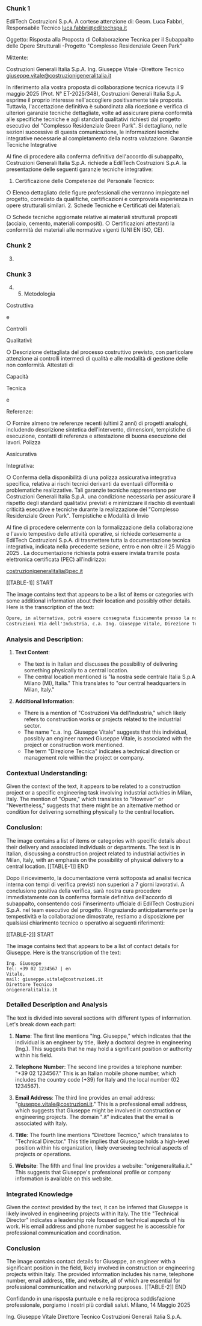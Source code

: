 ### Chunk 1

EdilTech Costruzioni S.p.A. A cortese attenzione di: Geom. Luca Fabbri, Responsabile Tecnico luca.fabbri@ediltechspa.it

Oggetto: Risposta alla Proposta di Collaborazione Tecnica per il Subappalto delle Opere Strutturali -Progetto "Complesso Residenziale Green Park"

Mittente:

Costruzioni Generali Italia S.p.A. Ing. Giuseppe Vitale -Direttore Tecnico giuseppe.vitale@costruzionigeneralitalia.it

In riferimento alla vostra proposta di collaborazione tecnica ricevuta il 9 maggio 2025 (Prot. N° ET-2025/348), Costruzioni Generali Italia S.p.A. esprime il proprio interesse nell'accogliere positivamente tale proposta. Tuttavia, l'accettazione definitiva è subordinata alla ricezione e verifica di ulteriori garanzie tecniche  dettagliate,  volte  ad  assicurare  piena  conformità  alle  specifiche  tecniche  e  agli standard qualitativi richiesti dal progetto esecutivo del "Complesso Residenziale Green Park". Si  dettagliano,  nelle  sezioni  successive  di  questa  comunicazione,  le  informazioni  tecniche integrative necessarie al completamento della nostra valutazione. Garanzie Tecniche Integrative

Al fine di procedere alla conferma definitiva dell'accordo di subappalto, Costruzioni Generali Italia S.p.A. richiede a EdilTech Costruzioni S.p.A. la presentazione delle seguenti garanzie tecniche integrative:

1. Certificazione delle Competenze del Personale Tecnico:

○ Elenco  dettagliato  delle  figure  professionali  che  verranno  impiegate  nel progetto,  corredato  da  qualifiche,  certificazioni  e  comprovata  esperienza  in opere strutturali similari. 2. Schede Tecniche e Certificati dei Materiali:

○ Schede tecniche aggiornate relative  ai materiali  strutturali  proposti  (acciaio, cemento, materiali compositi). ○ Certificazioni attestanti la conformità dei materiali alle normative vigenti (UNI EN ISO, CE).

### Chunk 2

3.

### Chunk 3

4. 5. Metodologia

Costruttiva

e

Controlli

Qualitativi:

○ Descrizione  dettagliata  del  processo  costruttivo  previsto,  con  particolare attenzione ai controlli intermedi di qualità e alle modalità di gestione delle non conformità. Attestati di

Capacità

Tecnica

e

Referenze:

○ Fornire  almeno  tre  referenze  recenti  (ultimi  2  anni)  di  progetti  analoghi, includendo  descrizione  sintetica  dell'intervento,  dimensioni,  tempistiche  di esecuzione, contatti di referenza e attestazione di buona esecuzione dei lavori. Polizza

Assicurativa

Integrativa:

○ Conferma della disponibilità di una polizza assicurativa integrativa specifica, relativa  ai  rischi  tecnici  derivanti  da  eventuali  difformità  o  problematiche realizzative. Tali garanzie tecniche rappresentano per Costruzioni Generali Italia S.p.A. una condizione necessaria per assicurare il rispetto degli standard qualitativi previsti e minimizzare il rischio di eventuali criticità esecutive e tecniche durante la realizzazione del "Complesso Residenziale Green Park". Tempistiche e Modalità di Invio

Al  fine  di  procedere  celermente  con  la  formalizzazione  della  collaborazione  e  l'avvio tempestivo delle attività operative, si richiede cortesemente a EdilTech Costruzioni S.p.A. di trasmettere tutta la documentazione tecnica integrativa, indicata nella precedente sezione, entro e non oltre il 25 Maggio 2025 . La documentazione richiesta potrà essere inviata tramite posta elettronica certificata (PEC) all'indirizzo:

costruzionigeneralitalia@pec.it

[[TABLE-1]] START

The image contains text that appears to be a list of items or categories with some additional information about their location and possibly other details. Here is the transcription of the text:

```markdown
Opure, in alternativa, potrà essere consegnata fisicamente presso la nostra sede centrale Italia S.p.A Milano (MI), Italia
Costruzioni Via dell'Industria, c.a. Ing. Giuseppe Vitale, Direzione Tecnica
```

### Analysis and Description:

1. **Text Content**:
   - The text is in Italian and discusses the possibility of delivering something physically to a central location.
   - The central location mentioned is "la nostra sede centrale Italia S.p.A Milano (MI), Italia." This translates to "our central headquarters in Milan, Italy."

2. **Additional Information**:
   - There is a mention of "Costruzioni Via dell'Industria," which likely refers to construction works or projects related to the industrial sector.
   - The name "c.a. Ing. Giuseppe Vitale" suggests that this individual, possibly an engineer named Giuseppe Vitale, is associated with the project or construction work mentioned.
   - The term "Direzione Tecnica" indicates a technical direction or management role within the project or company.

### Contextual Understanding:

Given the context of the text, it appears to be related to a construction project or a specific engineering task involving industrial activities in Milan, Italy. The mention of "Opure," which translates to "However" or "Nevertheless," suggests that there might be an alternative method or condition for delivering something physically to the central location.

### Conclusion:

The image contains a list of items or categories with specific details about their delivery and associated individuals or departments. The text is in Italian, discussing a construction project related to industrial activities in Milan, Italy, with an emphasis on the possibility of physical delivery to a central location.
[[TABLE-1]] END

Dopo il ricevimento, la documentazione verrà sottoposta ad analisi tecnica interna con tempi di verifica previsti non superiori a 7 giorni lavorativi. A conclusione positiva della verifica, sarà nostra  cura  procedere  immediatamente  con  la  conferma  formale  definitiva  dell'accordo  di subappalto, consentendo così l'inserimento ufficiale di EdilTech Costruzioni S.p.A. nel team esecutivo del progetto. Ringraziando anticipatamente per la tempestività e la collaborazione dimostrate, restiamo a disposizione per qualsiasi chiarimento tecnico o operativo ai seguenti riferimenti:

[[TABLE-2]] START

The image contains text that appears to be a list of contact details for Giuseppe. Here is the transcription of the text:

```
Ing. Giuseppe
Tel: +39 02 1234567 | en
Vitale,
mail: giuseppe.vitale@costruzioni.it
Direttore Tecnico
onigeneralitalia.it
```

### Detailed Description and Analysis

The text is divided into several sections with different types of information. Let's break down each part:

1. **Name**: The first line mentions "Ing. Giuseppe," which indicates that the individual is an engineer by title, likely a doctoral degree in engineering (Ing.). This suggests that he may hold a significant position or authority within his field.

2. **Telephone Number**: The second line provides a telephone number: "+39 02 1234567." This is an Italian mobile phone number, which includes the country code (+39) for Italy and the local number (02 1234567).

3. **Email Address**: The third line provides an email address: "giuseppe.vitale@costruzioni.it." This is a professional email address, which suggests that Giuseppe might be involved in construction or engineering projects. The domain ".it" indicates that the email is associated with Italy.

4. **Title**: The fourth line mentions "Direttore Tecnico," which translates to "Technical Director." This title implies that Giuseppe holds a high-level position within his organization, likely overseeing technical aspects of projects or operations.

5. **Website**: The fifth and final line provides a website: "onigeneralitalia.it." This suggests that Giuseppe's professional profile or company information is available on this website.

### Integrated Knowledge

Given the context provided by the text, it can be inferred that Giuseppe is likely involved in engineering projects within Italy. The title "Technical Director" indicates a leadership role focused on technical aspects of his work. His email address and phone number suggest he is accessible for professional communication and coordination.

### Conclusion

The image contains contact details for Giuseppe, an engineer with a significant position in the field, likely involved in construction or engineering projects within Italy. The provided information includes his name, telephone number, email address, title, and website, all of which are essential for professional communication and networking purposes.
[[TABLE-2]] END

Confidando in una risposta puntuale e nella reciproca soddisfazione professionale, porgiamo i nostri più cordiali saluti. Milano, 14 Maggio 2025

Ing. Giuseppe Vitale Direttore Tecnico Costruzioni Generali Italia S.p.A.

